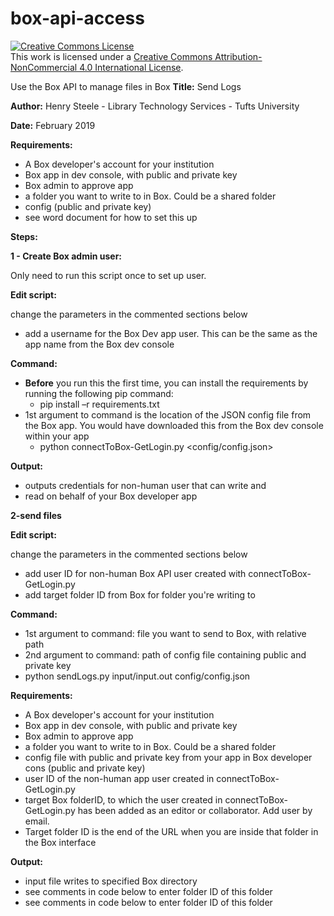 # box-api-access
<a rel="license" href="http://creativecommons.org/licenses/by-nc/4.0/"><img alt="Creative Commons License" style="border-width:0" src="https://i.creativecommons.org/l/by-nc/4.0/88x31.png" /></a><br />This work is licensed under a <a rel="license" href="http://creativecommons.org/licenses/by-nc/4.0/">Creative Commons Attribution-NonCommercial 4.0 International License</a>.


Use the Box API to manage files in Box
**Title:**      Send Logs

**Author:** Henry Steele - Library Technology Services - Tufts University

**Date:**    February 2019

**Requirements:**

- A Box developer&#39;s account for your institution
- Box app in dev console, with public and private key
- Box admin to approve app
- a folder you want to write to in Box.  Could be a shared folder
- config (public and private key)
- see word document for how to set this up



**Steps:**

**1 - Create Box admin user:**

  Only need to run this script once to set up user.

  **Edit script:**

  change the parameters in the commented sections below

  - add a username for the Box Dev app user.  This can be the same as the app name from the Box dev console

  **Command:**

  - **Before** you run this the first time, you can install the requirements by running the following pip command:
    - pip install –r requirements.txt
  - 1st argument to command is the location of the JSON config file from the Box app.  You would have downloaded this from the Box dev console within your app
    - python connectToBox-GetLogin.py \<config/config.json\>

  **Output:**

   - outputs credentials for non-human user that can write and
   - read on behalf of your Box developer app

**2-send files**

  **Edit script:**

  change the parameters in the commented sections below

  - add user ID for non-human Box API user created with connectToBox-GetLogin.py  
  - add target folder ID from Box for folder you&#39;re writing to

 **Command:**

   - 1st argument to command:  file you want to send to Box, with relative path
   - 2nd argument to command:  path of config file containing public and private key
   - python sendLogs.py input/input.out config/config.json

   **Requirements:**

   - A Box developer&#39;s account for your institution
   - Box app in dev console, with public and private key
   - Box admin to approve app
   - a folder you want to write to in Box.  Could be a shared folder
   - config file with public and private key from your app in Box developer cons (public and private key)
   - user ID of the non-human app user created in  connectToBox-GetLogin.py
   - target Box folderID, to which the user created in connectToBox-GetLogin.py has been added as an editor or collaborator.  Add user by email.
   - Target folder ID is the end of the URL when you are inside that folder in the Box interface

   **Output:**

   - input file writes to specified Box directory
   - see comments in code below to enter folder ID of this folder
   - see comments in code below to enter folder ID of this folder

